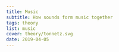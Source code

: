 ```yaml
---
title: Music
subtitle: How sounds form music together
tags: theory
list: music
cover: theory/tonnetz.svg
date: 2019-04-05
---
```


